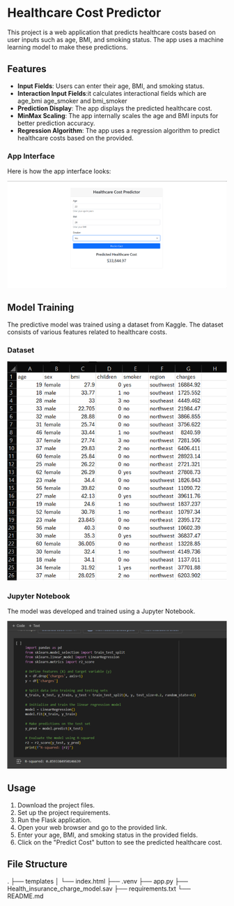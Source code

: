 # Healthcare Cost Predictor

This project is a web application that predicts healthcare costs based on user inputs such as age, BMI, and smoking status. The app uses a machine learning model to make these predictions.

## Features
- **Input Fields**: Users can enter their age, BMI, and smoking status.
- **Interaction Input Fields**:it calculates interactional fields which are age_bmi age_smoker and bmi_smoker  
- **Prediction Display**: The app displays the predicted healthcare cost.
- **MinMax Scaling**: The app internally scales the age and BMI inputs for better prediction accuracy.
- **Regression Algorithm**: The app uses a regression algorithm to predict healthcare costs based on the provided.

### App Interface
Here is how the app interface looks:

![App Interface](Capture.png)

## Model Training
The predictive model was trained using a dataset from Kaggle. The dataset consists of various features related to healthcare costs.

### Dataset
![Dataset](Capture2.png)

### Jupyter Notebook
The model was developed and trained using a Jupyter Notebook.

![Jupyter Notebook](Capture3.png)


## Usage 
1. Download the project files. 
2. Set up the project requirements. 
3. Run the Flask application. 
4. Open your web browser and go to the provided link. 
5. Enter your age, BMI, and smoking status in the provided fields. 
6. Click on the "Predict Cost" button to see the predicted healthcare cost.


## File Structure
.
├── templates
│   └── index.html
├── .venv
├── app.py
├── Health_insurance_charge_model.sav
├── requirements.txt
└── README.md

